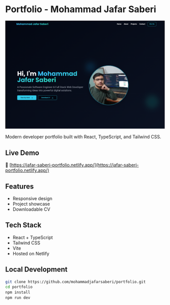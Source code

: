 # Portfolio - Mohammad Jafar Saberi

![Preview](./public/portfolio.png)

Modern developer portfolio built with React, TypeScript, and Tailwind CSS.

## Live Demo

🔗 [https://jafar-saberi-portfolio.netlify.app/](https://jafar-saberi-portfolio.netlify.app/)

## Features

- Responsive design
- Project showcase
- Downloadable CV

## Tech Stack

- React + TypeScript
- Tailwind CSS
- Vite
- Hosted on Netlify

## Local Development

```bash
git clone https://github.com/mohammadjafarsaberi/portfolio.git
cd portfolio
npm install
npm run dev
```
